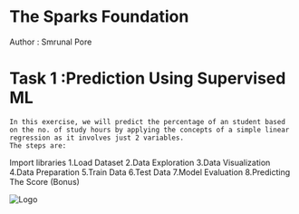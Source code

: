 
# The Sparks Foundation

Author : Smrunal Pore

# Task 1 :Prediction Using Supervised ML
    In this exercise, we will predict the percentage of an student based on the no. of study hours by applying the concepts of a simple linear regression as it involves just 2 variables.
    The steps are:

Import libraries
1.Load Dataset
2.Data Exploration
3.Data Visualization
4.Data Preparation
5.Train Data
6.Test Data
7.Model Evaluation
8.Predicting The Score (Bonus)





![Logo](https://internship.thesparksfoundation.info/assests/img/logo.png)


